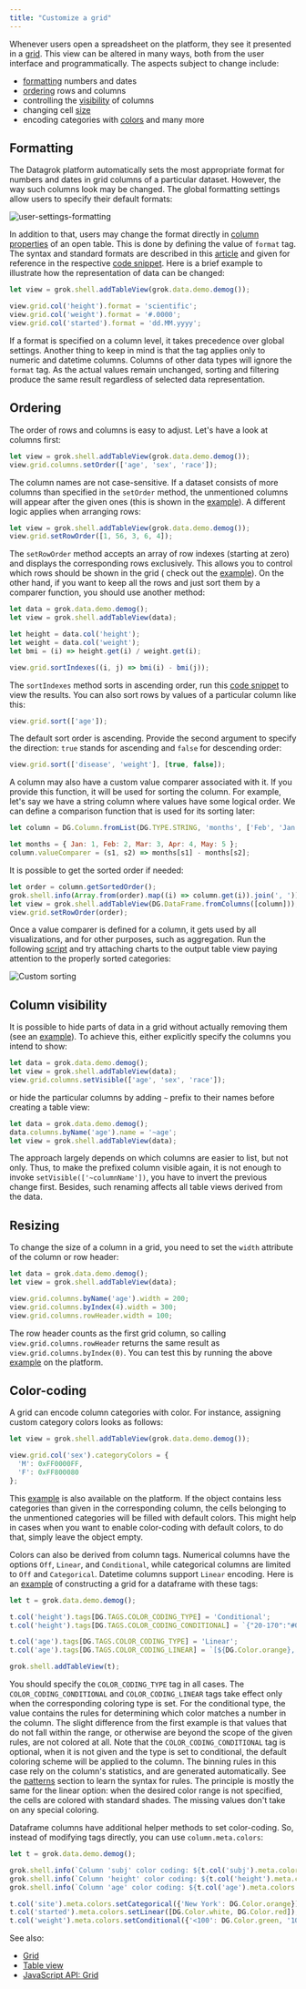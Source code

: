 ```yaml
---
title: "Customize a grid"
---
```


Whenever users open a spreadsheet on the platform, they see it presented in a [grid](../../visualize/viewers/grid.md).
This view can be altered in many ways, both from the user interface and programmatically. The aspects subject to change
include:

* [formatting](#formatting) numbers and dates
* [ordering](#ordering) rows and columns
* controlling the [visibility](#column-visibility) of columns
* changing cell [size](#resizing)
* encoding categories with [colors](#color-coding) and many more

## Formatting

The Datagrok platform automatically sets the most appropriate format for numbers and dates in grid columns of a
particular dataset. However, the way such columns look may be changed. The global formatting settings allow users to
specify their default formats:

![user-settings-formatting](../../uploads/navigation/user-settings-formatting.png "Settings | Format")

In addition to that, users may change the format directly
in [column properties](../../visualize/viewers/grid.md#columns) of an open table. This is done by defining the value
of `format` tag. The syntax and standard formats are described in this [article](../../govern/catalog/tags.md#format) and
given for reference in the respective [code snippet](https://public.datagrok.ai/js/samples/grid/data-format). Here is a
brief example to illustrate how the representation of data can be changed:

```javascript
let view = grok.shell.addTableView(grok.data.demo.demog());

view.grid.col('height').format = 'scientific';
view.grid.col('weight').format = '#.0000';
view.grid.col('started').format = 'dd.MM.yyyy';
```

If a format is specified on a column level, it takes precedence over global settings. Another thing to keep in mind is
that the tag applies only to numeric and datetime columns. Columns of other data types will ignore the `format` tag. As
the actual values remain unchanged, sorting and filtering produce the same result regardless of selected data
representation.

## Ordering

The order of rows and columns is easy to adjust. Let's have a look at columns first:

```javascript
let view = grok.shell.addTableView(grok.data.demo.demog());
view.grid.columns.setOrder(['age', 'sex', 'race']);
```

The column names are not case-sensitive. If a dataset consists of more columns than specified in the `setOrder` method,
the unmentioned columns will appear after the given ones (this is shown in
the [example](https://public.datagrok.ai/js/samples/grid/order-columns)). A different logic applies when arranging rows:

```javascript
let view = grok.shell.addTableView(grok.data.demo.demog());
view.grid.setRowOrder([1, 56, 3, 6, 4]);
```

The `setRowOrder` method accepts an array of row indexes (starting at zero) and displays the corresponding rows
exclusively. This allows you to control which rows should be shown in the grid (
check out the [example](https://public.datagrok.ai/js/samples/grid/order-rows)). On the other hand, if you want to keep
all the rows and just sort them by a comparer function, you should use another method:

```javascript
let data = grok.data.demo.demog();
let view = grok.shell.addTableView(data);

let height = data.col('height');
let weight = data.col('weight');
let bmi = (i) => height.get(i) / weight.get(i);

view.grid.sortIndexes((i, j) => bmi(i) - bmi(j));
```

The `sortIndexes` method sorts in ascending order, run
this [code snippet](https://public.datagrok.ai/js/samples/grid/order-rows-by-comparer) to view the results. You can also
sort rows by values of a particular column like this:

```javascript
view.grid.sort(['age']);
```

The default sort order is ascending. Provide the second argument to specify the direction: `true`
stands for ascending and `false` for descending order:

```javascript
view.grid.sort(['disease', 'weight'], [true, false]);
```

A column may also have a custom value comparer associated with it. If you provide this function, it will be used for
sorting the column. For example, let's say we have a string column where values have some logical order. We can define a
comparison function that is used for its sorting later:

```javascript
let column = DG.Column.fromList(DG.TYPE.STRING, 'months', ['Feb', 'Jan', 'May', 'Mar']);

let months = { Jan: 1, Feb: 2, Mar: 3, Apr: 4, May: 5 };
column.valueComparer = (s1, s2) => months[s1] - months[s2];
```

It is possible to get the sorted order if needed:

```javascript
let order = column.getSortedOrder();
grok.shell.info(Array.from(order).map((i) => column.get(i)).join(', '));
let view = grok.shell.addTableView(DG.DataFrame.fromColumns([column]));
view.grid.setRowOrder(order);
```

Once a value comparer is defined for a column, it gets used by all visualizations, and for other purposes, such as
aggregation. Run the following
[script](https://public.datagrok.ai/js/samples/data-frame/sorting/custom-comparer)
and try attaching charts to the output table view paying attention to the properly sorted categories:

![Custom sorting](custom-column-sorting.png "Custom sorting")

## Column visibility

It is possible to hide parts of data in a grid without actually removing them (see
an [example](https://public.datagrok.ai/js/samples/grid/hide-columns)). To achieve this, either explicitly specify the
columns you intend to show:

```javascript
let data = grok.data.demo.demog();
let view = grok.shell.addTableView(data);
view.grid.columns.setVisible(['age', 'sex', 'race']);
```

or hide the particular columns by adding `~` prefix to their names before creating a table view:

```javascript
let data = grok.data.demo.demog();
data.columns.byName('age').name = '~age';
let view = grok.shell.addTableView(data);
```

The approach largely depends on which columns are easier to list, but not only. Thus, to make the prefixed column
visible again, it is not enough to invoke `setVisible(['~columnName'])`, you have to invert the previous change first.
Besides, such renaming affects all table views derived from the data.

## Resizing

To change the size of a column in a grid, you need to set the `width` attribute of the column or row header:

```javascript
let data = grok.data.demo.demog();
let view = grok.shell.addTableView(data);

view.grid.columns.byName('age').width = 200;
view.grid.columns.byIndex(4).width = 300;
view.grid.columns.rowHeader.width = 100;
```

The row header counts as the first grid column, so calling `view.grid.columns.rowHeader` returns the same result
as `view.grid.columns.byIndex(0)`. You can test this by running the
above [example](https://public.datagrok.ai/js/samples/grid/resize-columns) on the platform.

## Color-coding

A grid can encode column categories with color. For instance, assigning custom category colors looks as follows:

```javascript
let view = grok.shell.addTableView(grok.data.demo.demog());

view.grid.col('sex').categoryColors = {
  'M': 0xFF0000FF,
  'F': 0xFF800080
};
```

This [example](https://public.datagrok.ai/js/samples/grid/category-colors) is also available on the platform. If the
object contains less categories than given in the corresponding column, the cells belonging to the unmentioned
categories will be filled with default colors. This might help in cases when you want to enable color-coding with
default colors, to do that, simply leave the object empty.

Colors can also be derived from column tags. Numerical columns have the options
`Off`, `Linear`, and `Conditional`, while categorical columns are limited to
`Off` and `Categorical`. Datetime columns support `Linear` encoding. Here is an
[example](https://public.datagrok.ai/js/samples/grid/color-coding-conditional)
of constructing a grid for a dataframe with these tags:

```javascript
let t = grok.data.demo.demog();

t.col('height').tags[DG.TAGS.COLOR_CODING_TYPE] = 'Conditional';
t.col('height').tags[DG.TAGS.COLOR_CODING_CONDITIONAL] = `{"20-170":"#00FF00","170-190":"#220505"}`;

t.col('age').tags[DG.TAGS.COLOR_CODING_TYPE] = 'Linear';
t.col('age').tags[DG.TAGS.COLOR_CODING_LINEAR] = `[${DG.Color.orange}, ${DG.Color.green}]`;

grok.shell.addTableView(t);
```

You should specify the `COLOR_CODING_TYPE` tag in all cases. The
`COLOR_CODING_CONDITIONAL` and `COLOR_CODING_LINEAR` tags take effect only when the corresponding coloring type is set.
For the conditional type, the value contains the rules for determining which color matches a number in the column. The
slight difference from the first example is that values that do not fall within the range, or otherwise are beyond the
scope of the given rules, are not colored at all. Note that the `COLOR_CODING_CONDITIONAL` tag is optional, when it is
not given and the type is set to conditional, the default coloring scheme will be applied to the column. The binning
rules in this case rely on the column's statistics, and are generated automatically. See
the [patterns](../../access/databases/databases.md#parameterized-queries)
section to learn the syntax for rules. The principle is mostly the same for the linear option:
when the desired color range is not specified, the cells are colored with standard shades. The missing values don't take
on any special coloring.

Dataframe columns have additional helper methods to set color-coding. So,
instead of modifying tags directly, you can use `column.meta.colors`:

```javascript
let t = grok.data.demo.demog();

grok.shell.info(`Column 'subj' color coding: ${t.col('subj').meta.colors.getType()}`);     // Off
grok.shell.info(`Column 'height' color coding: ${t.col('height').meta.colors.getType()}`); // Conditional
grok.shell.info(`Column 'age' color coding: ${t.col('age').meta.colors.getType()}`);       // Linear

t.col('site').meta.colors.setCategorical({'New York': DG.Color.orange});
t.col('started').meta.colors.setLinear([DG.Color.white, DG.Color.red]);
t.col('weight').meta.colors.setConditional({'<100': DG.Color.green, '100-200': '#ff0000'});
```

See also:

* [Grid](../../visualize/viewers/grid.md)
* [Table view](../../datagrok/navigation/views/table-view.md)
* [JavaScript API: Grid](https://datagrok.ai/js-api/classes/dg.Grid)
